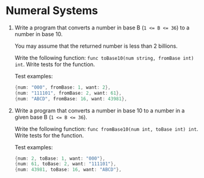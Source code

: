 # Numeral Systems

1. Write a program that converts a number in base B (`1 <= B <= 36`) to a number in base 10.

   You may assume that the returned number is less than 2 billions.
   
   Write the following function: `func toBase10(num string, fromBase int) int`. Write tests for the function.

   Test examples:
 
   ```go
   {num: "000", fromBase: 1, want: 2},
   {num: "111101", fromBase: 2, want: 61},
   {num: "ABCD", fromBase: 16, want: 43981},
   ```

2. Write a program that converts a number in base 10 to a number in a given base B (`1 <= B <= 36`).

   Write the following function: `func fromBase10(num int, toBase int) int`. Write tests for the function.
   
      Test examples:
 
   ```go
   {num: 2, toBase: 1, want: "000"},
   {num: 61, toBase: 2, want: "111101"},
   {num: 43981, toBase: 16, want: "ABCD"},
   ```
